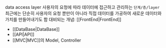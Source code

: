 data access layer
사용자의 요청에 따라 데이터에 접근하고 관리하는 `단계/층/layer`
최근에는 단순히 사용자의 요청 뿐만이 아니라 직접 데이터를 가공하여 새로운 데이터와 가치를 만들어내기도 함
대비되는 개념:  [[FrontEnd|FrontEnd]]
- [[DataBase|DataBase]]
- [[API|API]]
- [[MVC|MVC]]의 Model, Controller